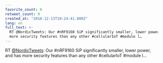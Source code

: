 ```yaml
---
favorite_count: 0
retweet_count: 0
created_at: "2018-12-13T10:24:41.000Z"
lang: en
full_text: >-
  RT @NordicTweets: Our #nRF9160 SiP significantly smaller, lower power, and has
  more security features than any other #cellularIoT #module l…
---
```


RT [@NordicTweets](https://twitter.com/NordicTweets): Our #nRF9160 SiP
significantly smaller, lower power, and has more security features than any
other #cellularIoT #module l…
